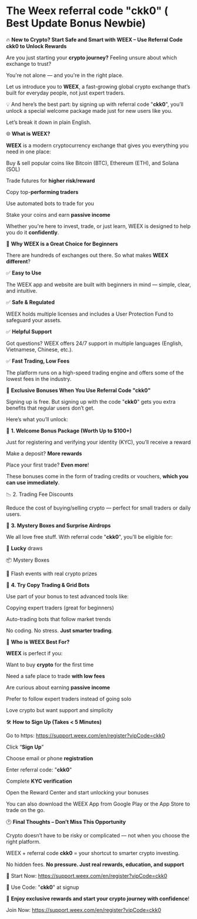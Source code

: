 # The Weex referral code "ckk0" ( Best Update Bonus Newbie)

🔥 **New to Crypto? Start Safe and Smart with WEEX – Use Referral Code ckk0 to Unlock Rewards**

Are you just starting your **crypto journey?** Feeling unsure about which exchange to trust?

You're not alone — and you're in the right place.


Let us introduce you to **WEEX**, a fast-growing global crypto exchange that’s built for everyday people, not just expert traders.


💡 And here’s the best part: by signing up with referral code "**ckk0**", you’ll unlock a special welcome package made just for new users like you.


Let’s break it down in plain English.

🌐 **What is WEEX?**

**WEEX** is a modern cryptocurrency exchange that gives you everything you need in one place:


Buy & sell popular coins like Bitcoin (BTC), Ethereum (ETH), and Solana (SOL)


Trade futures for **higher risk/reward**


Copy top-**performing traders**


Use automated bots to trade for you


Stake your coins and earn **passive income**


Whether you're here to invest, trade, or just learn, WEEX is designed to help you do it **confidently**.

🔐 **Why WEEX is a Great Choice for Beginners**

There are hundreds of exchanges out there. So what makes **WEEX different**?


✅ **Easy to Use**

The WEEX app and website are built with beginners in mind — simple, clear, and intuitive.


✅ **Safe & Regulated**

WEEX holds multiple licenses and includes a User Protection Fund to safeguard your assets.


✅ **Helpful Support**

Got questions? WEEX offers 24/7 support in multiple languages (English, Vietnamese, Chinese, etc.).


✅ **Fast Trading, Low Fees**

The platform runs on a high-speed trading engine and offers some of the lowest fees in the industry.


🎁 **Exclusive Bonuses When You Use Referral Code "ckk0"**

Signing up is free. But signing up with the code "**ckk0**" gets you extra benefits that regular users don’t get.

Here’s what you’ll unlock:


🎉 **1. Welcome Bonus Package (Worth Up to $100+)**

Just for registering and verifying your identity (KYC), you’ll receive a reward


Make a deposit? **More rewards**


Place your first trade? **Even more**!


These bonuses come in the form of trading credits or vouchers, **which you can use immediately**.

📉 2. Trading Fee Discounts

Reduce the cost of buying/selling crypto — perfect for small traders or daily users.


🎁 **3. Mystery Boxes and Surprise Airdrops**

We all love free stuff. With referral code "**ckk0**", you’ll be eligible for:


🎲 **Lucky** draws


📦 Mystery Boxes


🎉 Flash events with real crypto prizes


🤖 **4. Try Copy Trading & Grid Bots**

Use part of your bonus to test advanced tools like:


Copying expert traders (great for beginners)


Auto-trading bots that follow market trends


No coding. No stress. **Just smarter trading**.


💼 **Who is WEEX Best For?**

**WEEX** is perfect if you:


Want to buy **crypto** for the first time


Need a safe place to trade **with low fees**


Are curious about earning **passive income**


Prefer to follow expert traders instead of going solo


Love crypto but want support and simplicity

🛠 **How to Sign Up (Takes < 5 Minutes)**

Go to https: https://support.weex.com/en/register?vipCode=ckk0


Click “**Sign Up**”


Choose email or phone **registration**


Enter referral code: "**ckk0**"


Complete **KYC verification**


Open the Reward Center and start unlocking your bonuses


You can also download the WEEX App from Google Play or the App Store to trade on the go.

🕐 **Final Thoughts – Don’t Miss This Opportunity**

Crypto doesn’t have to be risky or complicated — not when you choose the right platform.


WEEX + referral code **ckk0** = your shortcut to smarter crypto investing.

No hidden fees. **No pressure. Just real rewards, education, and support**

🎯 Start Now: https://support.weex.com/en/register?vipCode=ckk0

🔐 Use Code: "**ckk0**" at signup

🎁 **Enjoy exclusive rewards and start your crypto journey with confidence**!

 Join Now: https://support.weex.com/en/register?vipCode=ckk0


























